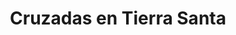 ﻿---
title: "Cruzadas en Tierra Santa"
permalink: periodes_339.html
layout: periode
dataInici: 1096
dataFi: 1291
sidebar: periodes
pares:
  - id: 217
    title: "Edad Media"
    dataInici: "(476)"
    dataFi: "(1453)"

fills:
  - id: 222
    title: "Primera Cruzada"
    dataInici: "(1096)"
    dataFi: "(1099)"

  - id: 258
    title: "Batalla de Harrán"
    dataInici: "(1104-05-07)"

  - id: 569
    title: "Batalla de Hab"
    dataInici: "(1119-08-14)"

  - id: 223
    title: "Segunda Cruzada"
    dataInici: "(1147)"
    dataFi: "(1149)"

  - id: 259
    title: "Batalla de Montgisard"
    dataInici: "(1177-11-25)"

  - id: 380
    title: "Reconquista de Saladino"
    dataInici: "(1182-09-29)"
    dataFi: "(1187-10-02)"

  - id: 224
    title: "Tercera Cruzada"
    dataInici: "(1189)"
    dataFi: "(1191)"

  - id: 225
    title: "Cuarta Cruzada"
    dataInici: "(1198)"
    dataFi: "(1204)"

  - id: 260
    title: "Batalla de La Forbie"
    dataInici: "(1244-10-17)"
    dataFi: "(1244-10-18)"

  - id: 461
    title: "Septima Cruzada"
    dataInici: "(1248)"
    dataFi: "(1254)"

  - id: 572
    title: "Caída de Acre"
    dataInici: "(1291-04-06)"
    dataFi: "(1291-05-28)"

jocsPrincipals:
  - title: "Kingdom of Heaven"
    bggId: 25900

jocsEscenaris:
jocsEpoca:
jocsEpocaEscenaris:
  - title: "Empires of the Middle Ages"
    bggId: 911
    escenari: "Age of the Crusades"

---
